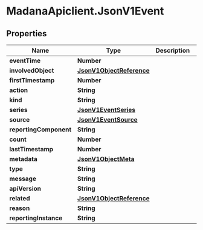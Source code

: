 # MadanaApiclient.JsonV1Event

## Properties

Name | Type | Description | Notes
------------ | ------------- | ------------- | -------------
**eventTime** | **Number** |  | [optional] 
**involvedObject** | [**JsonV1ObjectReference**](JsonV1ObjectReference.md) |  | [optional] 
**firstTimestamp** | **Number** |  | [optional] 
**action** | **String** |  | [optional] 
**kind** | **String** |  | [optional] 
**series** | [**JsonV1EventSeries**](JsonV1EventSeries.md) |  | [optional] 
**source** | [**JsonV1EventSource**](JsonV1EventSource.md) |  | [optional] 
**reportingComponent** | **String** |  | [optional] 
**count** | **Number** |  | [optional] 
**lastTimestamp** | **Number** |  | [optional] 
**metadata** | [**JsonV1ObjectMeta**](JsonV1ObjectMeta.md) |  | [optional] 
**type** | **String** |  | [optional] 
**message** | **String** |  | [optional] 
**apiVersion** | **String** |  | [optional] 
**related** | [**JsonV1ObjectReference**](JsonV1ObjectReference.md) |  | [optional] 
**reason** | **String** |  | [optional] 
**reportingInstance** | **String** |  | [optional] 


